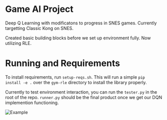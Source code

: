 # Game AI Project

Deep Q Learning with modificatons to progress in SNES games.
Currently targetting Classic Kong on SNES.

Created basic building blocks before we set up environment fully.
Now utilizing RLE.

# Running and Requirements

To install requirements, run `setup-reqs.sh`.
This will run a simple `pip install -e .` over the `gym-rle` directory to install the library properly.

Currently to test environment interaction, you can run the `tester.py` in the root of the repo.
`runner.py` should be the final product once we get our DQN implemention functioning.

![Example](https://raw.githubusercontent.com/westinn/game-ai-project/master/setup-example.png)
